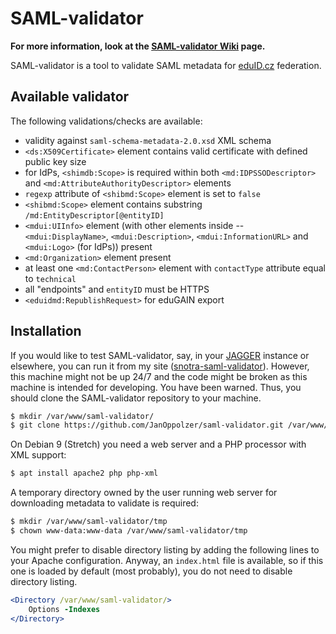 # SAML-validator

**For more information, look at the [SAML-validator Wiki][] page.**

SAML-validator is a tool to validate SAML metadata for [eduID.cz][] federation.

## Available validator
The following validations/checks are available:

  * validity against `saml-schema-metadata-2.0.xsd` XML schema
  * `<ds:X509Certificate>` element contains valid certificate with defined public key size
  * for IdPs, `<shimdb:Scope>` is required within both `<md:IDPSSODescriptor>` and `<md:AttributeAuthorityDescriptor>` elements
  * `regexp` attribute of `<shibmd:Scope>` element is set to `false`
  * `<shibmd:Scope>` element contains substring `/md:EntityDescriptor[@entityID]`
  * `<mdui:UIInfo>` element (with other elements inside -- `<mdui:DisplayName>`, `<mdui:Description>`, `<mdui:InformationURL>` and `<mdui:Logo>` (for IdPs)) present
  * `<md:Organization>` element present
  * at least one `<md:ContactPerson>` element with `contactType` attribute equal to `technical`
  * all "endpoints" and `entityID` must be HTTPS
  * `<eduidmd:RepublishRequest>` for eduGAIN export

## Installation
If you would like to test SAML-validator, say, in your [JAGGER][] instance or elsewhere, you can run it from my site ([snotra-saml-validator][]). However, this machine might not be up 24/7 and the code might be broken as this machine is intended for developing. You have been warned. Thus, you should clone the SAML-validator repository to your machine.

```bash
$ mkdir /var/www/saml-validator/
$ git clone https://github.com/JanOppolzer/saml-validator.git /var/www/saml-validator/
```

On Debian 9 (Stretch) you need a web server and a PHP processor with XML support:

```bash
$ apt install apache2 php php-xml
```

A temporary directory owned by the user running web server for downloading metadata to validate is required:

```bash
$ mkdir /var/www/saml-validator/tmp
$ chown www-data:www-data /var/www/saml-validator/tmp
```

You might prefer to disable directory listing by adding the following lines to your Apache configuration. Anyway, an `index.html` file is available, so if this one is loaded by default (most probably), you do not need to disable directory listing.

```apache
<Directory /var/www/saml-validator/>
    Options -Indexes
</Directory>
```

[SAML-validator Wiki]: https://github.com/JanOppolzer/saml-validator/wiki
[eduID.cz]: http://www.eduid.cz/
[JAGGER]: http://jagger.heanet.ie/
[snotra-saml-validator]: https://snotra.cesnet.cz/~jop/saml-validator/

